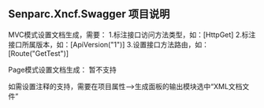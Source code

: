 ## Senparc.Xncf.Swagger 项目说明

MVC模式设置文档生成，需要：
1.标注接口访问方法类型，如：[HttpGet]
2.标注接口所属版本，如：[ApiVersion("1")]
3.设置接口方法路由，如：[Route("GetTest")]

Page模式设置文档生成：
暂不支持

如需设置注释的支持，需要在项目属性-->生成面板的输出模块选中“XML文档文件”
